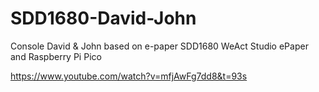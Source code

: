 # SDD1680-David-John
Console David &amp; John based on e-paper SDD1680 WeAct Studio ePaper and Raspberry Pi Pico

https://www.youtube.com/watch?v=mfjAwFg7dd8&t=93s



